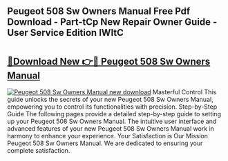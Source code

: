## Peugeot 508 Sw Owners Manual Free Pdf Download - Part-tCp New Repair Owner Guide - User Service Edition lWItC

# <h2><a href="http://cf18736.oget.top/?id=Peugeot+508+Sw+Owners+Manual">🔗Download New 👉🔴 Peugeot 508 Sw Owners Manual</a></h2>

[![Peugeot 508 Sw Owners Manual new download](https://i.imgur.com/5g1atiW.png)](http://cf18736.oget.top/?id=Peugeot+508+Sw+Owners+Manual)
Masterful Control This guide unlocks the secrets of your new Peugeot 508 Sw Owners Manual, empowering you to control its functionalities with precision. Step-by-Step Guide The following pages provide a detailed step-by-step guide to setting up your Peugeot 508 Sw Owners Manual. The intuitive user interface and advanced features of your new Peugeot 508 Sw Owners Manual work in harmony to enhance your experience. Your Satisfaction is Our Mission Peugeot 508 Sw Owners Manual. We are dedicated to ensuring your complete satisfaction.
